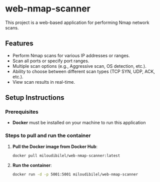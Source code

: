 # web-nmap-scanner
This project is a web-based application for performing Nmap network scans.

## Features

- Perform Nmap scans for various IP addresses or ranges.
- Scan all ports or specify port ranges.
- Multiple scan options (e.g., Aggressive scan, OS detection, etc.).
- Ability to choose between different scan types (TCP SYN, UDP, ACK, etc.).
- View scan results in real-time.

## Setup Instructions

### Prerequisites

- **Docker** must be installed on your machine to run this application

### Steps to pull and run the container

1. **Pull the Docker image from Docker Hub**:
   ```bash
   docker pull miloudibilel/web-nmap-scanner:latest

2. **Run the container**:
   ```bash
   docker run -d -p 5001:5001 miloudibilel/web-nmap-scanner



